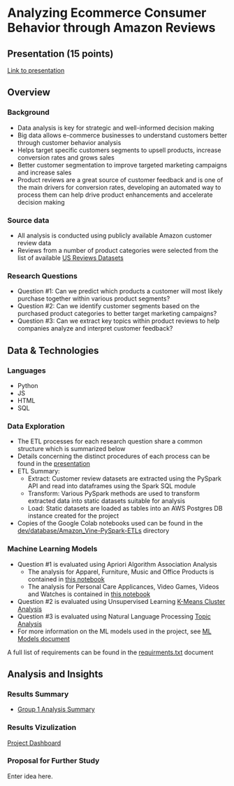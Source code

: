 # Analyzing Ecommerce Consumer Behavior through Amazon Reviews

## Presentation (15 points)

[Link to presentation](https://docs.google.com/presentation/d/1BNm6gF_iD4guTDOlRPsiFmyAij_SqHRqjMEp_T4HXd8/edit)

## Overview

### Background

- Data analysis is key for strategic and well-informed decision making
- Big data allows e-commerce businesses to understand customers better through customer behavior analysis
- Helps target specific customers segments to upsell products, increase conversion rates and grows sales
- Better customer segmentation to improve targeted marketing campaigns and increase sales
- Product reviews are a great source of customer feedback and is one of the main drivers for conversion rates, developing an automated way to process them can help drive product enhancements and accelerate decision making

### Source data

- All analysis is conducted using publicly available Amazon customer review data
- Reviews from a number of product categories were selected from the list of available [US Reviews Datasets](https://s3.amazonaws.com/amazon-reviews-pds/tsv/index.txt)

### Research Questions

- Question #1: Can we predict which products a customer will most likely purchase together within various product segments?
- Question #2: Can we identify customer segments based on the purchased product categories to better target marketing campaigns?
- Question #3: Can we extract key topics within product reviews to help companies analyze and interpret customer feedback?

## Data & Technologies

### Languages

- Python
- JS
- HTML
- SQL

### Data Exploration

- The ETL processes for each research question share a common structure which is summarized below
- Details concerning the distinct procedures of each process can be found in the [presentation](https://docs.google.com/presentation/d/1BNm6gF_iD4guTDOlRPsiFmyAij_SqHRqjMEp_T4HXd8/edit#slide=id.gd0649fe845_0_64)
- ETL Summary:
  - Extract: Customer review datasets are extracted using the PySpark API and read into dataframes using the Spark SQL module
  - Transform: Various PySpark methods are used to transform extracted data into static datasets suitable for analysis
  - Load: Static datasets are loaded as tables into an AWS Postgres DB instance created for the project
- Copies of the Google Colab notebooks used can be found in the [dev/database/Amazon_Vine-PySpark-ETLs](https://github.com/jbenasuli/final_project/tree/main/dev/database/Amazon_Vine-PySpark-ETLs) directory

### Machine Learning Models

- Question #1 is evaluated using Apriori Algorithm Association Analysis
  - The analysis for Apparel, Furniture, Music and Office Products is contained in [this notebook](https://github.com/jbenasuli/final_project/blob/main/Apriori-Apparel_Furniture_Music_Office.ipynb)
  - The analysis for Personal Care Applicances, Video Games, Videos and Watches is contained in [this notebook](https://github.com/jbenasuli/final_project/blob/main/Apriori-PersonalCare_VideoGames_Videos_Watches.ipynb)
- Question #2 is evaluated using Unsupervised Learning [K-Means Cluster Analysis](https://github.com/jbenasuli/final_project/blob/main/KMeans-Customer_Segmentation.ipynb)
- Question #3 is evaluated using Natural Language Processing [Topic Analysis](https://github.com/jbenasuli/final_project/blob/main/Topic_Analysis-Airmattress.ipynb)
- For more information on the ML models used in the project, see [ML Models document](https://docs.google.com/document/d/1K7xTmlPEwLLiv--TL-xZdt9zddprN_vzMdLysG-BxtU/edit?usp=sharing)

A full list of requirements can be found in the [requirments.txt](link-to-file) document

## Analysis and Insights

### Results Summary

- [Group 1 Analysis Summary](https://github.com/jbenasuli/final_project/blob/main/Final_Project_Group1_Analysis_Summary.pdf)

### Results Vizulization

[Project Dashboard](https://jbenasuli.github.io/final_project/)

### Proposal for Further Study

Enter idea here.
